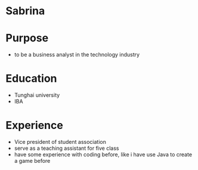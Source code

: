 # Sabrina

# Purpose
* to be a business analyst in the technology industry


# Education
- Tunghai university
- IBA

# Experience
* Vice president of student association
* serve as a teaching assistant for five class
* have some experience with coding before, like i have use Java to create a game before
